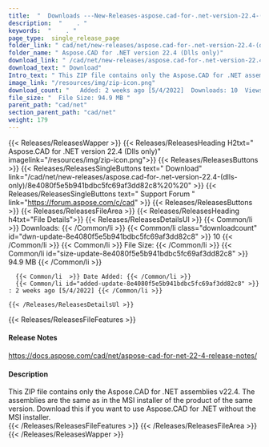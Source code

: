 ```yaml
---
title:  "  Downloads ---New-Releases-aspose.cad-for-.net-version-22.4-(dlls-only) . " 
description:  "    . " 
keywords:  "    . " 
page_type:  single_release_page
folder_link: " cad/net/new-releases/aspose.cad-for-.net-version-22.4-(dlls-only)/"
folder_name: " Aspose.CAD for .NET version 22.4 (Dlls only)"
download_link: " /cad/net/new-releases/aspose.cad-for-.net-version-22.4-(dlls-only)/8e4080f5e5b941bdbc5fc69af3dd82c8"
download_text: " Download"
Intro_text: " This ZIP file contains only the Aspose.CAD for .NET assemblies v22.4. The assemb..."
image_link: "/resources/img/zip-icon.png"
download_count: "   Added: 2 weeks ago [5/4/2022]  Downloads: 10  Views: 13"
file_size: "  File Size: 94.9 MB "
parent_path: "cad/net"
section_parent_path: "cad/net"
weight: 179
---
```


{{< Releases/ReleasesWapper >}}
  {{< Releases/ReleasesHeading H2txt=" Aspose.CAD for .NET version 22.4 (Dlls only)" imagelink="/resources/img/zip-icon.png">}}
  {{< Releases/ReleasesButtons >}}
    {{< Releases/ReleasesSingleButtons text=" Download" link="/cad/net/new-releases/aspose.cad-for-.net-version-22.4-(dlls-only)/8e4080f5e5b941bdbc5fc69af3dd82c8%20%20" >}}
    {{< Releases/ReleasesSingleButtons text=" Support Forum " link="https://forum.aspose.com/c/cad" >}}
  {{< Releases/ReleasesButtons >}}
  {{< Releases/ReleasesFileArea >}}
    {{< Releases/ReleasesHeading h4txt="File Details">}}
    {{< Releases/ReleasesDetailsUl >}}
            {{< Common/li  >}} Downloads: {{< /Common/li >}} 
      {{< Common/li class="downloadcount" id="dwn-update-8e4080f5e5b941bdbc5fc69af3dd82c8" >}} 10 {{< /Common/li >}} 
      {{< Common/li  >}} File Size: {{< /Common/li >}} 
      {{< Common/li id="size-update-8e4080f5e5b941bdbc5fc69af3dd82c8" >}} 94.9 MB {{< /Common/li >}} 


      {{< Common/li  >}} Date Added: {{< /Common/li >}} 
      {{< Common/li id="added-update-8e4080f5e5b941bdbc5fc69af3dd82c8" >}} : 2 weeks ago [5/4/2022] {{< /Common/li >}} 

    {{< /Releases/ReleasesDetailsUl >}}

  {{< Releases/ReleasesFileFeatures >}}
      <h4>Release Notes</h4><div><a href="https://docs.aspose.com/cad/net/aspose-cad-for-net-22-4-release-notes/">https://docs.aspose.com/cad/net/aspose-cad-for-net-22-4-release-notes/</a></div><h4>Description</h4><div class="HTMLDescription">This ZIP file contains only the Aspose.CAD for .NET assemblies v22.4. The assemblies are the same as in the MSI installer of the product of the same version. Download this if you want to use Aspose.CAD for .NET without the MSI installer.</div>
  {{< /Releases/ReleasesFileFeatures >}}
 {{< /Releases/ReleasesFileArea >}}
{{< /Releases/ReleasesWapper >}}



